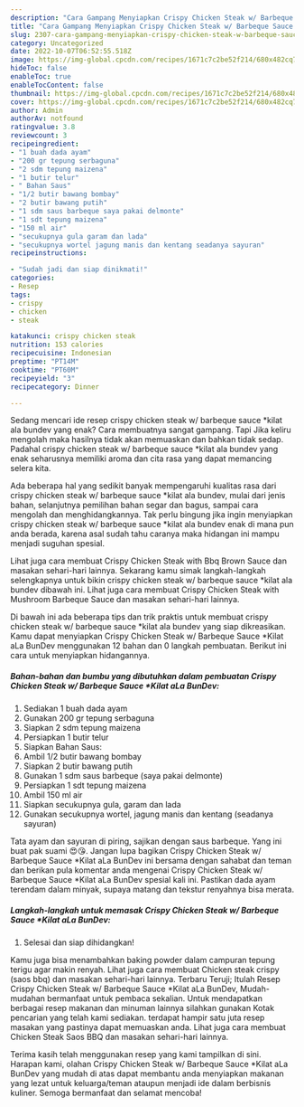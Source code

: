 ```yaml
---
description: "Cara Gampang Menyiapkan Crispy Chicken Steak w/ Barbeque Sauce *Kilat aLa BunDev yang Lezat, Buat Buka Puasa Enak Banget"
title: "Cara Gampang Menyiapkan Crispy Chicken Steak w/ Barbeque Sauce *Kilat aLa BunDev yang Lezat, Buat Buka Puasa Enak Banget"
slug: 2307-cara-gampang-menyiapkan-crispy-chicken-steak-w-barbeque-sauce-kilat-ala-bundev-yang-lezat-buat-buka-puasa-enak-banget
category: Uncategorized
date: 2022-10-07T06:52:55.518Z
image: https://img-global.cpcdn.com/recipes/1671c7c2be52f214/680x482cq70/crispy-chicken-steak-w-barbeque-sauce-kilat-ala-bundev-foto-resep-utama.jpg
hideToc: false
enableToc: true
enableTocContent: false
thumbnail: https://img-global.cpcdn.com/recipes/1671c7c2be52f214/680x482cq70/crispy-chicken-steak-w-barbeque-sauce-kilat-ala-bundev-foto-resep-utama.jpg
cover: https://img-global.cpcdn.com/recipes/1671c7c2be52f214/680x482cq70/crispy-chicken-steak-w-barbeque-sauce-kilat-ala-bundev-foto-resep-utama.jpg
author: Admin
authorAv: notfound
ratingvalue: 3.8
reviewcount: 3
recipeingredient:
- "1 buah dada ayam"
- "200 gr tepung serbaguna"
- "2 sdm tepung maizena"
- "1 butir telur"
- " Bahan Saus"
- "1/2 butir bawang bombay"
- "2 butir bawang putih"
- "1 sdm saus barbeque saya pakai delmonte"
- "1 sdt tepung maizena"
- "150 ml air"
- "secukupnya gula garam dan lada"
- "secukupnya wortel jagung manis dan kentang seadanya sayuran"
recipeinstructions:

- "Sudah jadi dan siap dinikmati!"
categories:
- Resep
tags:
- crispy
- chicken
- steak

katakunci: crispy chicken steak 
nutrition: 153 calories
recipecuisine: Indonesian
preptime: "PT14M"
cooktime: "PT60M"
recipeyield: "3"
recipecategory: Dinner

---
```



Sedang mencari ide resep crispy chicken steak w/ barbeque sauce *kilat ala bundev yang enak? Cara membuatnya sangat gampang. Tapi Jika keliru mengolah maka hasilnya tidak akan memuaskan dan bahkan tidak sedap. Padahal crispy chicken steak w/ barbeque sauce *kilat ala bundev yang enak seharusnya memiliki aroma dan cita rasa yang dapat memancing selera kita.


Ada beberapa hal yang sedikit banyak mempengaruhi kualitas rasa dari crispy chicken steak w/ barbeque sauce *kilat ala bundev, mulai dari jenis bahan, selanjutnya pemilihan bahan segar dan bagus, sampai cara mengolah dan menghidangkannya. Tak perlu bingung jika ingin menyiapkan crispy chicken steak w/ barbeque sauce *kilat ala bundev enak di mana pun anda berada, karena asal sudah tahu caranya maka hidangan ini mampu menjadi suguhan spesial.

Lihat juga cara membuat Crispy Chicken Steak with Bbq Brown Sauce dan masakan sehari-hari lainnya. Sekarang kamu simak langkah-langkah selengkapnya untuk bikin crispy chicken steak w/ barbeque sauce *kilat ala bundev dibawah ini. Lihat juga cara membuat Crispy Chicken Steak with Mushroom Barbeque Sauce dan masakan sehari-hari lainnya.


Di bawah ini ada beberapa tips dan trik praktis untuk membuat crispy chicken steak w/ barbeque sauce *kilat ala bundev yang siap dikreasikan. Kamu dapat menyiapkan Crispy Chicken Steak w/ Barbeque Sauce *Kilat aLa BunDev menggunakan 12 bahan dan 0 langkah pembuatan. Berikut ini cara untuk menyiapkan hidangannya.

<!--inarticleads1-->

##### Bahan-bahan dan bumbu yang dibutuhkan dalam pembuatan Crispy Chicken Steak w/ Barbeque Sauce *Kilat aLa BunDev:

1. Sediakan 1 buah dada ayam
1. Gunakan 200 gr tepung serbaguna
1. Siapkan 2 sdm tepung maizena
1. Persiapkan 1 butir telur
1. Siapkan  Bahan Saus:
1. Ambil 1/2 butir bawang bombay
1. Siapkan 2 butir bawang putih
1. Gunakan 1 sdm saus barbeque (saya pakai delmonte)
1. Persiapkan 1 sdt tepung maizena
1. Ambil 150 ml air
1. Siapkan secukupnya gula, garam dan lada
1. Gunakan secukupnya wortel, jagung manis dan kentang (seadanya sayuran)


Tata ayam dan sayuran di piring, sajikan dengan saus barbeque. Yang ini buat pak suami 😍😘. Jangan lupa bagikan Crispy Chicken Steak w/ Barbeque Sauce *Kilat aLa BunDev ini bersama dengan sahabat dan teman dan berikan pula komentar anda mengenai Crispy Chicken Steak w/ Barbeque Sauce *Kilat aLa BunDev spesial kali ini. Pastikan dada ayam terendam dalam minyak, supaya matang dan tekstur renyahnya bisa merata. 

<!--inarticleads2-->

##### Langkah-langkah untuk memasak Crispy Chicken Steak w/ Barbeque Sauce *Kilat aLa BunDev:


1. Selesai dan siap dihidangkan!

Kamu juga bisa menambahkan baking powder dalam campuran tepung terigu agar makin renyah. Lihat juga cara membuat Chicken steak crispy (saos bbq) dan masakan sehari-hari lainnya. Terbaru Teruji; Itulah Resep Crispy Chicken Steak w/ Barbeque Sauce *Kilat aLa BunDev, Mudah-mudahan bermanfaat untuk pembaca sekalian. Untuk mendapatkan berbagai resep makanan dan minuman lainnya silahkan gunakan Kotak pencarian yang telah kami sediakan. terdapat hampir satu juta resep masakan yang pastinya dapat memuaskan anda. Lihat juga cara membuat Chicken Steak Saos BBQ dan masakan sehari-hari lainnya. 

Terima kasih telah menggunakan resep yang kami tampilkan di sini. Harapan kami, olahan Crispy Chicken Steak w/ Barbeque Sauce *Kilat aLa BunDev yang mudah di atas dapat membantu anda menyiapkan makanan yang lezat untuk keluarga/teman ataupun menjadi ide dalam berbisnis kuliner. Semoga bermanfaat dan selamat mencoba!
